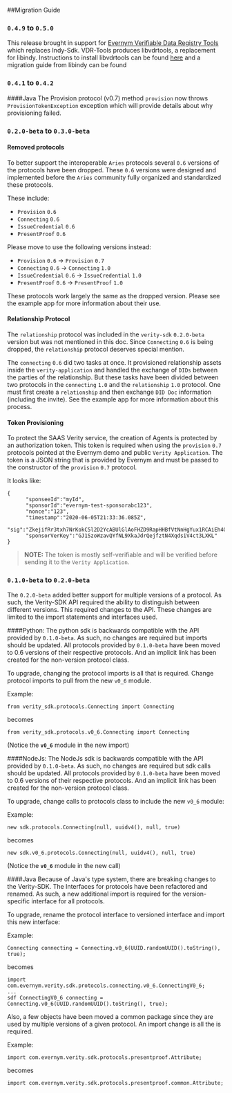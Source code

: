 ##Migration Guide 

### `0.4.9` to `0.5.0`
This release brought in support for [Evernym Verifiable Data Registry Tools](https://gitlab.com/evernym/verity/vdr-tools)
which replaces Indy-Sdk. VDR-Tools produces libvdrtools, a replacement for libindy. Instructions to install libvdrtools can be found 
[here](https://gitlab.com/evernym/verity/vdr-tools) and a migration guide from libindy can be found
### `0.4.1` to `0.4.2`
####Java
The Provision protocol (v0.7) method `provision` now throws `ProvisionTokenException` exception which will provide 
details about why provisioning failed.

### `0.2.0-beta` to `0.3.0-beta`
#### Removed protocols
To better support the interoperable `Aries` protocols several `0.6` versions of the protocols have been dropped. These `0.6` versions were designed and implemented before the `Aries` community fully organized and standardized these protocols.
 
 These include:
 * `Provision` `0.6`
 * `Connecting` `0.6`
 * `IssueCredential` `0.6`
 * `PresentProof` `0.6`
 
Please move to use the following versions instead:

 * `Provision` `0.6` -> `Provision` `0.7` 
 * `Connecting` `0.6` -> `Connecting` `1.0`
 * `IssueCredential` `0.6` ->  `IssueCredential` `1.0`
 * `PresentProof` `0.6` -> `PresentProof` `1.0`

These protocols work largely the same as the dropped version. Please see the example app for more information about their use.


#### Relationship Protocol
The `relationship` protocol was included in the `verity-sdk` `0.2.0-beta` version but was not mentioned in this doc. Since `Connecting` `0.6` is being dropped, the `relationship` protocol deserves special mention.

The `connecting` `0.6` did two tasks at once. It provisioned relationship assets inside the `verity-application` and handled the exchange of `DIDs` between the parties of the relationship. But these tasks have been divided between two protocols in the `connecting` `1.0` and the `relationship` `1.0` protocol. One must first create a `relationship` and then exchange `DID Doc` information (including the invite). See the example app for more information about this process.


#### Token Provisioning
To protect the SAAS Verity service, the creation of Agents is protected by an authorization token. This token is required when using the `provision` `0.7` protocols pointed at the Evernym demo and public `Verity Application`. The token is a JSON string that is provided by Evernym and must be passed to the constructor of the `provision` `0.7` protocol.

It looks like: 

```
{
      "sponseeId":"myId",
      "sponsorId":"evernym-test-sponsorabc123",
      "nonce":"123",
      "timestamp":"2020-06-05T21:33:36.085Z",
      "sig":"ZkejifRr3txh7NrKokC5l2D2YcABUlGlAoFHZD9RapHHBfVtNnHgYux1RCAiEh4Q31VJE3C92T1ZnqDm1WlEAA==",
      "sponsorVerKey":"GJ1SzoWzavQYfNL9XkaJdrQejfztN4XqdsiV4ct3LXKL"
}
```
> **NOTE:** The token is mostly self-verifiable and will be verified before sending it to the `Verity Application`.

### `0.1.0-beta` to `0.2.0-beta`
The `0.2.0-beta` added better support for multiple versions of a protocol. As such, the Verity-SDK API required the ability to distinguish between different versions. This required changes to the API. These changes are limited to the import statements and interfaces used.
  
####Python:
The python sdk is backwards compatible with the API provided by `0.1.0-beta`. As such, no changes are required but imports should be updated. All protocols provided by `0.1.0-beta` have been moved to 0.6 versions of their respective protocols. And an implicit link has been created for the non-version protocol class.   
 
 To upgrade, changing the protocol imports is all that is required. Change protocol imports to pull from the new `v0_6` module. 
 
 Example:
 
 `from verity_sdk.protocols.Connecting import Connecting`
 
 becomes
 
 `from verity_sdk.protocols.v0_6.Connecting import Connecting`
 
 (Notice the **`v0_6`** module in the new import)
 
 ####NodeJs:
 The NodeJs sdk is backwards compatible with the API provided by `0.1.0-beta`. As such, no changes are required but sdk calls should be updated. All protocols provided by `0.1.0-beta` have been moved to 0.6 versions of their respective protocols. And an implicit link has been created for the non-version protocol class.   
  
  To upgrade, change calls to protocols class to include the new `v0_6` module:
  
  Example:
  
  `new sdk.protocols.Connecting(null, uuidv4(), null, true)`
  
  becomes
  
  `new sdk.v0_6.protocols.Connecting(null, uuidv4(), null, true)`
  
  (Notice the **`v0_6`** module in the new call)
  
####Java
Because of Java's type system, there are breaking changes to the Verity-SDK. The Interfaces for protocols have been refactored and renamed. As such, a new additional import is required for the version-specific interface for all protocols.

To upgrade, rename the protocol interface to versioned interface and import this new interface:

Example:
  
  ```
  Connecting connecting = Connecting.v0_6(UUID.randomUUID().toString(), true);
  ```
  
  becomes
  
  ```
import com.evernym.verity.sdk.protocols.connecting.v0_6.ConnectingV0_6; 
...
sdf ConnectingV0_6 connecting = Connecting.v0_6(UUID.randomUUID().toString(), true);
  ```

Also, a few objects have been moved a common package since they are used by multiple versions of a given protocol. An import change is all the is required.

Example:

`import com.evernym.verity.sdk.protocols.presentproof.Attribute;`

becomes

`import com.evernym.verity.sdk.protocols.presentproof.common.Attribute;`